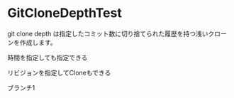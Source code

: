 # GitCloneDepthTest
git clone depth は指定したコミット数に切り捨てられた履歴を持つ浅いクローンを作成します。

時間を指定しても指定できる

リビジョンを指定してCloneもできる

ブランチ1